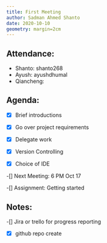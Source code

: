 ```yaml
---
title: First Meeting 
author: Sadman Ahmed Shanto 
date: 2020-10-10 
geometry: margin=2cm
---
```


## Attendance:
- Shanto: shanto268
- Ayush: ayushdhumal
- Qiancheng: 

## Agenda:
-[x] Brief introductions
 
-[x] Go over project requirements

-[x] Delegate work

-[x] Version Controlling

-[x] Choice of IDE

-[] Next Meeting: 6 PM Oct 17

-[] Assignment: Getting started

## Notes:
-[] Jira or trello for progress reporting

-[x] github repo create
